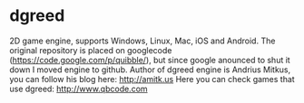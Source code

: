 dgreed
======

2D game engine, supports Windows, Linux, Mac, iOS and Android.
The original repository is placed on googlecode (https://code.google.com/p/quibble/), but since google anounced to shut it down I moved engine to github.
Author of dgreed engine is Andrius Mitkus, you can follow his blog here: http://amitk.us
Here you can check games that use dgreed: http://www.qbcode.com
